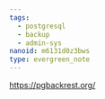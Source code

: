 ```yaml
---
tags:
  - postgresql
  - backup
  - admin-sys
nanoid: m6131d0z3bws
type: evergreen_note
---
```

https://pgbackrest.org/
